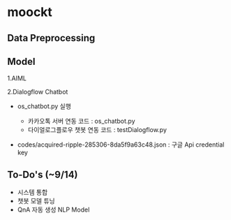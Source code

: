# moockt

## Data Preprocessing


## Model
  1.AIML
  
  2.Dialogflow Chatbot
   - os_chatbot.py 실행 
  
       - 카카오톡 서버 연동 코드 : os_chatbot.py
       - 다이얼로그플로우 챗봇 연동 코드 : testDialogflow.py 
    
   - codes/acquired-ripple-285306-8da5f9a63c48.json : 구글 Api credential key
  
 

## To-Do's (~9/14)
  - 시스템 통합
  - 챗봇 모델 튜닝 
  - QnA 자동 생성 NLP Model


